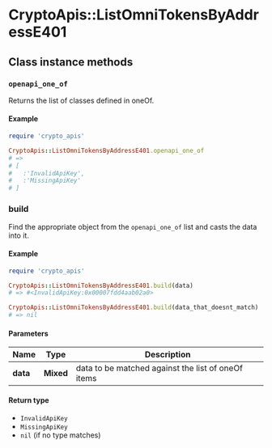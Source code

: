 # CryptoApis::ListOmniTokensByAddressE401

## Class instance methods

### `openapi_one_of`

Returns the list of classes defined in oneOf.

#### Example

```ruby
require 'crypto_apis'

CryptoApis::ListOmniTokensByAddressE401.openapi_one_of
# =>
# [
#   :'InvalidApiKey',
#   :'MissingApiKey'
# ]
```

### build

Find the appropriate object from the `openapi_one_of` list and casts the data into it.

#### Example

```ruby
require 'crypto_apis'

CryptoApis::ListOmniTokensByAddressE401.build(data)
# => #<InvalidApiKey:0x00007fdd4aab02a0>

CryptoApis::ListOmniTokensByAddressE401.build(data_that_doesnt_match)
# => nil
```

#### Parameters

| Name | Type | Description |
| ---- | ---- | ----------- |
| **data** | **Mixed** | data to be matched against the list of oneOf items |

#### Return type

- `InvalidApiKey`
- `MissingApiKey`
- `nil` (if no type matches)

